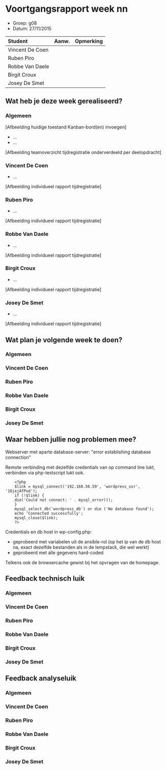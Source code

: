 # Voortgangsrapport week nn

* Groep: g08
* Datum: 27/11/2015

| Student  | Aanw. | Opmerking |
| :---     | :---  | :---      |
| Vincent De Coen |       |           |
| Ruben Piro |       |           |
| Robbe Van Daele |       |           |
| Birgit Croux |       |           |
| Josey De Smet |      |            |

## Wat heb je deze week gerealiseerd?

### Algemeen

[Afbeelding huidige toestand Kanban-bord(en) invoegen]

* ...
* ...

[Afbeelding teamoverzicht tijdregistratie onderverdeeld per deelopdracht]

### Vincent De Coen

* ...

[Afbeelding individueel rapport tijdregistratie]

### Ruben Piro

* ...

[Afbeelding individueel rapport tijdregistratie]

### Robbe Van Daele

* ...

[Afbeelding individueel rapport tijdregistratie]

### Birgit Croux

* ...

[Afbeelding individueel rapport tijdregistratie]

### Josey De Smet

* ...

[Afbeelding individueel rapport tijdregistratie]


## Wat plan je volgende week te doen?

### Algemeen
### Vincent De Coen
### Ruben Piro
### Robbe Van Daele
### Birgit Croux
### Josey De Smet

## Waar hebben jullie nog problemen mee?

Webserver met aparte database-server: "error establishing database connection"  

Remote verbinding met dezelfde credentials van op command line lukt, verbinden via php-testscript lukt ook.

        <?php
        $link = mysql_connect('192.168.56.59', 'wordpress_usr', '1OjejAfPod');
        if (!$link) {
        die('Could not connect: ' . mysql_error());
        }
        mysql_select_db('wordpress_db') or die ('No database found');
        echo 'Connected successfully';
        mysql_close($link);
        ?>

Credentials en db host in wp-config.php:  
* geprobeerd met variabelen uit de ansible-rol (op het ip van de db host na, exact dezelfde bestanden als in de lempstack, die wel werkt)
* geprobeerd met alle gegevens hard-coded

Telkens ook de browsercache gewist bij het opvragen van de homepage.


## Feedback technisch luik

### Algemeen

### Vincent De Coen
### Ruben Piro
### Robbe Van Daele
### Birgit Croux
### Josey De Smet

## Feedback analyseluik

### Algemeen

### Vincent De Coen
### Ruben Piro
### Robbe Van Daele
### Birgit Croux
### Josey De Smet
